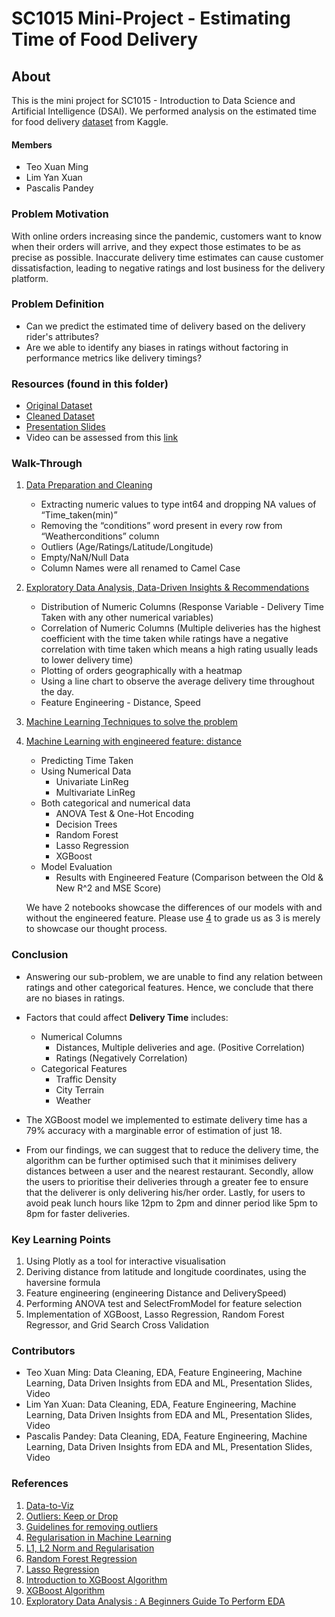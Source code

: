 # SC1015 Mini-Project - Estimating Time of Food Delivery

## About 
This is the mini project for SC1015 - Introduction to Data Science and Artificial Intelligence (DSAI). We performed analysis on the estimated time for food delivery [dataset](https://www.kaggle.com/datasets/gauravmalik26/food-delivery-dataset?select=train.csv) from Kaggle.

#### Members
- Teo Xuan Ming
- Lim Yan Xuan
- Pascalis Pandey


### Problem Motivation
With online orders increasing since the pandemic, customers want to know when their orders will arrive, and they expect those estimates to be as precise as possible. Inaccurate delivery time estimates can cause customer dissatisfaction, leading to negative ratings and lost business for the delivery platform.

### Problem Definition
- Can we predict the estimated time of delivery based on the delivery rider's attributes?
- Are we able to identify any biases in ratings without factoring in performance metrics like delivery timings?

### Resources (found in this folder)

- [Original Dataset](https://github.com/Georgetxm/SC1015/blob/main/train.csv)
- [Cleaned Dataset](https://github.com/Georgetxm/SC1015/blob/main/train_cleaned.csv)
- [Presentation Slides](https://github.com/Georgetxm/SC1015/blob/main/SC1015-MiniProj.pdf)
- Video can be assessed from this [link](https://www.youtube.com/watch?v=ZABvxkkY4mM)

### Walk-Through
1. [Data Preparation and Cleaning](https://github.com/Georgetxm/SC1015/blob/main/Data_Preparation_Cleaning.ipynb)
    - Extracting numeric values to type int64 and dropping NA values of “Time_taken(min)” 
    - Removing the “conditions” word present in every row from “Weatherconditions” column
    - Outliers (Age/Ratings/Latitude/Longitude)
    - Empty/NaN/Null Data
    - Column Names were all renamed to Camel Case

2. [Exploratory Data Analysis, Data-Driven Insights & Recommendations](https://github.com/Georgetxm/SC1015/blob/main/Exploratory_Data_Analysis.ipynb)
    - Distribution of Numeric Columns (Response Variable - Delivery Time Taken with any other numerical variables)
    - Correlation of Numeric Columns (Multiple deliveries has the highest coefficient with the time taken while ratings have a negative correlation with time taken which means a high rating usually leads to lower delivery time)
    - Plotting of orders geographically with a heatmap
    - Using a line chart to observe the average delivery time throughout the day.
    - Feature Engineering - Distance, Speed
   
3. [Machine Learning Techniques to solve the problem](https://github.com/Georgetxm/SC1015/blob/main/Machine_Learning_without_distance.ipynb)
4. [Machine Learning with engineered feature: distance](https://github.com/Georgetxm/SC1015/blob/main/Machine_Learning_V2_w_distanceipynb)
    - Predicting Time Taken
    - Using Numerical Data
        - Univariate LinReg
        - Multivariate LinReg
    - Both categorical and numerical data
        - ANOVA Test & One-Hot Encoding
        - Decision Trees
        - Random Forest
        - Lasso Regression
        - XGBoost
    - Model Evaluation
        - Results with Engineered Feature (Comparison between the Old & New R^2 and MSE Score) 

    We have 2 notebooks showcase the differences of our models with and without the engineered feature. Please use [4](https://github.com/Georgetxm/SC1015/blob/main/Machine_Learning_V2_w_distanceipynb) to grade us as 3 is merely to showcase our thought process.

### Conclusion
- Answering our sub-problem, we are unable to find any relation between ratings and other categorical features. Hence, we conclude that there are no biases in ratings.
- Factors that could affect **Delivery Time** includes:
    - Numerical Columns 
        - Distances, Multiple deliveries and age. (Positive Correlation)
        - Ratings (Negatively Correlation)
    - Categorical Features 
        - Traffic Density
        - City Terrain 
        - Weather
    
- The XGBoost model we implemented to estimate delivery time has a 79% accuracy with a marginable error of estimation of just 18.
- From our findings, we can suggest that to reduce the delivery time, the algorithm can be further optimised such that it minimises delivery distances between a user and the nearest restaurant. Secondly, allow the users to prioritise their deliveries through a greater fee to ensure that the deliverer is only delivering his/her order. Lastly, for users to avoid peak lunch hours like 12pm to 2pm and dinner period like 5pm to 8pm for faster deliveries. 

### Key Learning Points
1. Using Plotly as a tool for interactive visualisation
2. Deriving distance from latitude and longitude coordinates, using the haversine formula
3. Feature engineering (engineering Distance and DeliverySpeed)
4. Performing ANOVA test and SelectFromModel for feature selection
5. Implementation of XGBoost, Lasso Regression, Random Forest Regressor, and Grid Search Cross Validation

### Contributors
- Teo Xuan Ming: Data Cleaning, EDA, Feature Engineering, Machine Learning, Data Driven Insights from EDA and ML, Presentation Slides, Video
- Lim Yan Xuan: Data Cleaning, EDA, Feature Engineering, Machine Learning, Data Driven Insights from EDA and ML, Presentation Slides, Video
- Pascalis Pandey: Data Cleaning, EDA, Feature Engineering, Machine Learning, Data Driven Insights from EDA and ML, Presentation Slides, Video

### References
1. [Data-to-Viz](https://www.data-to-viz.com/)
2. [Outliers: Keep or Drop](https://towardsdatascience.com/outliers-keep-or-drop-892b599b8ab6)
3. [Guidelines for removing outliers](https://statisticsbyjim.com/basics/remove-outliers/)
4. [Regularisation in Machine Learning](https://towardsdatascience.com/regularization-in-machine-learning-76441ddcf99a)
5. [L1, L2 Norm and Regularisation](https://www.analyticssteps.com/blogs/l2-and-l1-regularization-machine-learning)
6. [Random Forest Regression](https://towardsdatascience.com/random-forest-regression-5f605132d19d)
7. [Lasso Regression](https://www.mygreatlearning.com/blog/understanding-of-lasso-regression/#:~:text=Lasso%20regression%20is%20a%20regularization,i.e.%20models%20with%20fewer%20parameters)
8. [Introduction to XGBoost Algorithm](https://www.analyticsvidhya.com/blog/2018/09/an-end-to-end-guide-to-understand-the-math-behind-xgboost/)
9. [XGBoost Algorithm](https://towardsdatascience.com/https-medium-com-vishalmorde-xgboost-algorithm-long-she-may-rein-edd9f99be63d)
10. [Exploratory Data Analysis : A Beginners Guide To Perform EDA](https://www.analyticsvidhya.com/blog/2021/06/exploratory-data-analysis-a-beginners-guide-to-perform-eda/)
